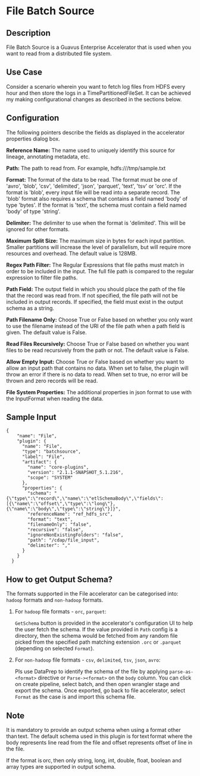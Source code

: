 # File Batch Source


## Description
File Batch Source is a Guavus Enterprise Accelerator that is used when you want to read from a distributed file system.

## Use Case
Consider a scenario wherein you want to fetch log files from HDFS every hour and then store the logs in a TimePartitionedFileSet. It can be achieved my making configurational changes as described in the sections below.

## Configuration
The following pointers describe the fields as displayed in the accelerator properties dialog box.

**Reference Name:** The name used to uniquely identify this source for lineage, annotating metadata, etc.

**Path:** The path to read from. For example, hdfs:///tmp/sample.txt

**Format:** The format of the data to be read.
The format must be one of 'avro', 'blob', 'csv', 'delimited', 'json', 'parquet', 'text', 'tsv' or 'orc'.
If the format is 'blob', every input file will be read into a separate record.
The 'blob' format also requires a schema that contains a field named 'body' of type 'bytes'.
If the format is 'text', the schema must contain a field named 'body' of type 'string'.

**Delimiter:** The delimiter to use when the format is 'delimited'. This will be ignored for other formats.

**Maximum Split Size:** The maximum size in bytes for each input partition.
Smaller partitions will increase the level of parallelism, but will require more resources and overhead.
The default value is 128MB.

**Regex Path Filter:** The Regular Expressions that file paths must match in order to be included in the input. The full
file path is compared to the regular expression to filter file paths.

**Path Field:** The output field in which you should place the path of the file that the record was read from.
If not specified, the file path will not be included in output records.
If specified, the field must exist in the output schema as a string.

**Path Filename Only:** Choose True or False based on whether you only want to use the filename instead of the URI of the file path when a path field is given. The default value is False.

**Read Files Recursively:** Choose True or False based on whether you want files to be read recursively from the path or not. The default value is False.

**Allow Empty Input:** Choose True or False based on whether you want to allow an input path that contains no data. When set to false, the plugin will throw an error if there is no data to read. When set to true, no error will be thrown and zero records will be read.

**File System Properties:** The additional properties in json format to use with the InputFormat when reading the data.

## Sample Input

    {
        "name": "File",
        "plugin": {
          "name": "File",
          "type": "batchsource",
          "label": "File",
          "artifact": {
            "name": "core-plugins",
            "version": "2.1.1-SNAPSHOT_5.1.216",
            "scope": "SYSTEM"
          },
          "properties": {
            "schema": "{\"type\":\"record\",\"name\":\"etlSchemaBody\",\"fields\":[{\"name\":\"offset\",\"type\":\"long\"},{\"name\":\"body\",\"type\":\"string\"}]}",
            "referenceName": "ref_hdfs_src",
            "format": "text",
            "filenameOnly": "false",
            "recursive": "false",
            "ignoreNonExistingFolders": "false",
            "path": "/cdap/file_input",
            "delimiter": ","
          }
        }
      }

## How to get Output Schema?

The formats supported in the File accelerator can be categorised into: `hadoop` formats and `non-hadoop` formats.

1. For `hadoop` file formats - `orc`, `parquet`:

   `GetSchema` button is provided in the accelerator's configuration UI to help the user fetch the schema.
   If the value provided in `Path` config is a directory, then the schema would be fetched from any random file picked from the specified path matching extension `.orc` or `.parquet` (depending on selected `Format`).


2. For `non-hadoop` file formats - `csv`, `delimited`, `tsv`, `json`, `avro`:

   Pls use DataPrep to identify the schema of the file by applying `parse-as-<format>` directive or `Parse-><format>` on the `body` column.
   You can click on create pipeline, select batch, and then open wrangler stage and export the schema.
   Once exported, go back to file accelerator, select `Format` as the case is and import this schema file.



## Note

It is mandatory to provide an output schema when using a format other than text. The default schema used in this plugin is for text format where the body represents line read from the file and offset represents offset of line in the file. 

If the format is orc, then only string, long, int, double, float, boolean and array types are supported in output schema. 

